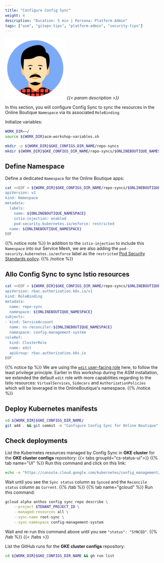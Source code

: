 ```yaml
---
title: "Configure Config Sync"
weight: 4
description: "Duration: 5 min | Persona: Platform Admin"
tags: ["asm", "gitops-tips", "platform-admin", "security-tips"]
---
```

![Platform Admin](/images/platform-admin.png)
_{{< param description >}}_

In this section, you will configure Config Sync to sync the resources in the Online Boutique `Namespace` via its associated `RoleBinding`.

Initialize variables:
```Bash
WORK_DIR=~/
source ${WORK_DIR}acm-workshop-variables.sh
```

```Bash
mkdir -p ${WORK_DIR}$GKE_CONFIGS_DIR_NAME/repo-syncs
mkdir ${WORK_DIR}$GKE_CONFIGS_DIR_NAME/repo-syncs/$ONLINEBOUTIQUE_NAMESPACE
```

## Define Namespace

Define a dedicated `Namespace` for the Online Boutique apps:
```Bash
cat <<EOF > ${WORK_DIR}$GKE_CONFIGS_DIR_NAME/repo-syncs/$ONLINEBOUTIQUE_NAMESPACE/namespace.yaml
apiVersion: v1
kind: Namespace
metadata:
  labels:
    name: ${ONLINEBOUTIQUE_NAMESPACE}
    istio-injection: enabled
    pod-security.kubernetes.io/enforce: restricted
  name: ${ONLINEBOUTIQUE_NAMESPACE}
EOF
```
{{% notice note %}}
In addition to the `istio-injection` to include this `Namespace` into our Service Mesh, we are also adding the `pod-security.kubernetes.io/enforce` label as the `restricted` [Pod Security Standards policy](https://kubernetes.io/docs/concepts/security/pod-security-standards/).
{{% /notice %}}

## Allo Config Sync to sync Istio resources

```Bash
cat <<EOF > ${WORK_DIR}$GKE_CONFIGS_DIR_NAME/repo-syncs/$ONLINEBOUTIQUE_NAMESPACE/repo-sync-role-binding.yaml
apiVersion: rbac.authorization.k8s.io/v1
kind: RoleBinding
metadata:
  name: repo-sync
  namespace: ${ONLINEBOUTIQUE_NAMESPACE}
subjects:
- kind: ServiceAccount
  name: ns-reconciler-${ONLINEBOUTIQUE_NAMESPACE}
  namespace: config-management-system
roleRef:
  kind: ClusterRole
  name: edit
  apiGroup: rbac.authorization.k8s.io
EOF
```
{{% notice tip %}}
We are using the [`edit` user-facing role](https://kubernetes.io/docs/reference/access-authn-authz/rbac/#user-facing-roles) here, to follow the least privilege principle. Earlier in this workshop during the ASM installation, we extended the default `edit` role with more capabilities regarding to the Istio resources: `VirtualServices`, `Sidecars` and `AuthorizationPolicies` which will be leveraged in the OnlineBoutique's namespace.
{{% /notice %}}

## Deploy Kubernetes manifests

```Bash
cd ${WORK_DIR}$GKE_CONFIGS_DIR_NAME/
git add . && git commit -m "Configure Config Sync for Online Boutique" && git push origin main
```

## Check deployments

List the Kubernetes resources managed by Config Sync in **GKE cluster** for the **GKE cluster configs** repository:
{{< tabs groupId="cs-status-ui">}}
{{% tab name="UI" %}}
Run this command and click on this link:
```Bash
echo -e "https://console.cloud.google.com/kubernetes/config_management/packages?project=${TENANT_PROJECT_ID}"
```
Wait until you see the `Sync status` column as `Synced` and the `Reconcile status` column as `Current`.
{{% /tab %}}
{{% tab name="gcloud" %}}
Run this command:
```Bash
gcloud alpha anthos config sync repo describe \
    --project $TENANT_PROJECT_ID \
    --managed-resources all \
    --sync-name root-sync \
    --sync-namespace config-management-system
```
Wait and re-run this command above until you see `"status": "SYNCED"`.
{{% /tab %}}
{{< /tabs >}}

List the GitHub runs for the **GKE cluster configs** repository:
```Bash
cd ${WORK_DIR}$GKE_CONFIGS_DIR_NAME && gh run list
```